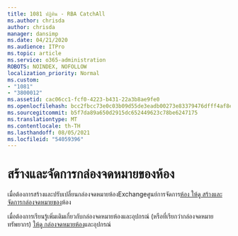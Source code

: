 ```yaml
---
title: 1081 ปฏิทิน - RBA CatchAll
ms.author: chrisda
author: chrisda
manager: dansimp
ms.date: 04/21/2020
ms.audience: ITPro
ms.topic: article
ms.service: o365-administration
ROBOTS: NOINDEX, NOFOLLOW
localization_priority: Normal
ms.custom:
- "1081"
- "3800012"
ms.assetid: cac06cc1-fcf0-4223-b431-22a3b8ae9fe0
ms.openlocfilehash: bcc2fbcc73e0c03b09d55de3eadb00273e83379476dfff4af8e2c758c91230d5
ms.sourcegitcommit: b5f7da89a650d2915dc652449623c78be6247175
ms.translationtype: MT
ms.contentlocale: th-TH
ms.lasthandoff: 08/05/2021
ms.locfileid: "54059396"
---
```

# <a name="create-and-manage-room-mailboxes"></a>สร้างและจัดการกล่องจดหมายของห้อง

เมื่อต้องการสร้างและปรับเปลี่ยนกล่องจดหมายห้องExchangeศูนย์การจัดการ[ห้อง ให้ดู สร้างและจัดการกล่องจดหมายของ](https://docs.microsoft.com/Exchange/recipients/room-mailboxes)ห้อง

เมื่อต้องการเรียนรู้เพิ่มเติมเกี่ยวกับกล่องจดหมายห้องและอุปกรณ์ (หรือที่เรียกว่ากล่องจดหมายทรัพยากร) [ให้ดู กล่องจดหมายห้อง](https://docs.microsoft.com/microsoft-365/admin/manage/room-and-equipment-mailboxes)และอุปกรณ์
